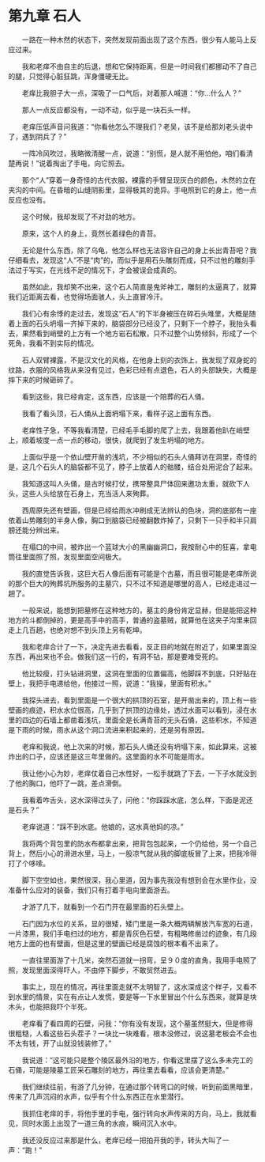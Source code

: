 # 第九章 石人


　　一路在一种木然的状态下，突然发现前面出现了这个东西，很少有人能马上反应过来。

　　我和老痒不由自主的后退，想和它保持距离，但是一时间我们都挪动不了自己的腿，只觉得心脏狂跳，浑身僵硬无比。

　　老痒比我胆子大一点，深吸了一口气后，对着那人喊道：“你…什么人？”

　　那人一点反应都没有，一动不动，似乎是一块石头一样。

　　老痒压低声音问我道：“你看他怎么不理我们？老吴，该不是给那刘老头说中了，遇到阴兵了？”

　　一阵冷风吹过，我略微清醒一点，说道：“别慌，是人就不用怕他，咱们看清楚再说！”说着掏出了手电，向它照去。

　　那个“人”穿着一身奇怪的古代衣服，裸露的手臂呈现灰白的颜色，木然的立在夹沟的中间。在昏暗的山缝阴影里，显得极其的诡异。手电照到它的身上，他一点反应也没有。

　　这个时候，我却发现了不对劲的地方。

　　原来，这个人的身上，竟然长着绿色的青苔。

　　无论是什么东西，除了乌龟，他怎么样也无法容许自己的身上长出青苔吧？我仔细看去，发现这“人”不是“肉”的，而似乎是用石头雕刻而成，只不过他的雕刻手法过于写实，在光线不足的情况下，才会被误会成真的。

　　虽然如此，我却笑不出来，这个石人简直是鬼斧神工，雕刻的太逼真了，就算我们近距离去看，也觉得场面骇人，头上直冒冷汗。

　　我们心有余悸的走过去，发现这“石人”的下半身被压在碎石头堆里，大概是随着上面的石头坍塌一齐掉下来的，脑袋部分已经没了，只剩下一个脖子，我抬头看去，果然看到峭壁的上方有一个地方岩石松散，只不过整个山势倾斜，形成了一个死角，我看不到实际的情况。

　　石人双臂裸露，不是汉文化的风格，在他身上刻的衣饰上，我发现了双身蛇的纹路，衣服的风格我从来没有见过，色彩已经有点退色，石人的头部缺失，大概是摔下来的时候砸碎了。

　　看到这些，我已经肯定，这东西，应该是一个陪葬的石人俑。

　　我看了看头顶，石人俑从上面坍塌下来，看样子这上面有东西。

　　老痒性子急，不等我看清楚，已经毛手毛脚的爬了上去，我跟着他趴在峭壁上，顺着坡度一点一点的移动，很快，就爬到了发生坍塌的地方。

　　上面似乎是一个依山壁开凿的浅坑，不少相似的石头人俑拜访在洞里，奇怪的是，这几个石头人的脑袋都不见了，脖子上放着人的骷髅，结合处用泥合了起来。

　　我知道这叫人头俑，是古时候打仗，携带整具尸体回来邀功太重，就砍下人头，这些人头给放在石身上，充当活人来殉葬。

　　西周原先还有壁画，但是已经给雨水冲刷成无法辨认的色块，洞的底部有一座依着山势雕刻的半身人像，胸口到脑袋已经被翻数炸掉了，只剩下一只手和半只肩膀还能分辨出来。

　　在塌口的中间，被炸出一个蓝球大小的黑幽幽洞口，我按耐心中的狂喜，拿电筒往里面照了照，发现里面空间极大。

　　我的直觉告诉我，这巨大石人像后面有可能是个古墓，而且很可能是老痒所说的那个巨大的殉葬坑所服务的主墓穴，只不过不知道是哪里的高人，已经走进过一趟了。

　　一般来说，能想到把墓修在这种地方的，墓主的身份肯定显赫，但是能把这种地方的斗都倒掉的，更是高手中的高手，普通的盗墓贼，就算他在这夹子沟里来回走上几百趟，也绝对想不到头顶上另有乾坤。

　　我和老痒合计了一下，决定先进去看看，反正目的地就在附近了，如果里面没东西，再出来也不会。做我们这一行的，有洞不钻，那是要难受死的。

　　他比较瘦，打头钻进洞里，这洞在里面的位置偏高，他脚踩不到底，只好贴在壁上，我把手电递给他，他接过一照，说道：“我操，里面有积水。”

　　我探头进去，看到里面是一个很大的拱顶的石室，是开凿出来的，顶上有一些壁画的痕迹，积水水位很高，几乎到了拱顶的边缘处，透过水面可以看到，浸在水里的四边的石墙上都凿着浅坑，里面全是长满青苔的无头石俑，这些积水，不知道是下雨的时候，雨水从这个洞口流进来积起来的，还是另有原因。

　　老痒和我说，他上次来的时候，那石头人俑还没有坍塌下来，如此算来，这被炸出的口子，应该还是这三年里做的。这里面的水不可能是雨水。

　　我让他小心为妙，老痒仗着自己水性好，一松手就跳了下去，一下子水就没到了他的胸口，他吓了一跳，差点滑倒。

　　我看着咋舌头，这水深得过头了，问他：“你踩踩水底，怎么样，下面是泥还是石头？”

　　老痒说道：“踩不到水底。他娘的，这水真他妈的凉。”

　　我将两个背包里的防水布都拿出来，把背包包起来，一个仍给他，另一个自己背上，然后小心的滑进水里，马上，一股凉气就从我的脚底板冒了上来，把我冷得打了个哆嗦。

　　脚下空空如也，果然很深，我心里道，因为事先我没有想到会在水里作业，没准备什么应对的装备，我们只有打着手电向里面游去。

　　才游了几下，就看到一个石门开在最里面的石头壁上。

　　石门因为水位的关系，显的很矮，矮门里是一条大概两辆解放汽车宽的石道，一片漆黑，我们手电扫过的地方，都是青灰色石壁，有粗略修凿过的迹象，有几段地方上面的也有壁画，但是这里的壁画已经是腐蚀的根本看不出来了。

　　一直往里面游了十几米，突然石道就一拐弯，呈９０度的直角，我用手电照了照，发现里面深得吓人，不由停下脚步，不敢贸然进去。

　　事实上，现在的情况，再往里面走就不太明智了，这水深成这个样子，又看不到水里的情景，实在有点让人发慌，要是等一下水里冒出个什么东西来，就算是块木头，也能把我吓个半死。

　　老痒看了看四周的石壁，问我：“你有没有发现，这个墓虽然挺大，但是修得很粗糙，人看这些石头茬子？一块比一块难看，根本没修过，说这墓老板会不会也不太有钱，开了山就没钱装修了。”

　　我说道：“这可能只是整个陵区最外沿的地方，你看这里摆了这么多未完工的石俑，可能是陵墓工匠采石雕刻的地方，再往里去看看，应该会更清楚。”

　　我们继续往前，有游了几分钟，在通过那个转弯口的时候，听到前面黑暗里，传来了几声沉闷的水声，似乎有个什么东西正在水里潜行。

　　我抓住老痒的手，将他手里的手电，强行转向水声传来的方向，马上，我就看见，同时水面上出现了一道三角的水痕，瞬间沉入水中。

　　我还没反应过来那是什么，老痒已经一把拍开我的手，转头大叫了一声：“跑！”

